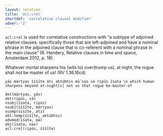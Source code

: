 ```yaml
---
layout: relation
title: 'acl:crel'
shortdef: 'correlative clausal modifier'
udver: '2'
---
```


`acl:crel` is used for correlative constructions with “a subtype of adjoined relative clauses: specifically those that are left-adjoined and have a nominal phrase in the adjoined clause that is co-referent with a nominal phrase in the main clause” (R. Hendery, Relative clauses in time and space, Amsterdam 2012, p. 18).

Whatever mortal sharpens his (wits to) over(trump us), at night, the rogue shall not be master of us! (RV 1.36.16cd)
~~~ sdparse
yás mártyas śíśīte áti aktúbhis mā́ nas sá ripús īśata \n which human sharpens beyond at-night[s] not us that rogue be-master-of

det(mártyas, yás)
det(ripús, sá)
nsubj(īśata, ripús)
nsubj(śíśīte, mártyas)
xcomp(śíśīte, áti)
obl:temp(śíśīte, aktúbhis)
advmod(īśata, mā́)
obj(īśata, nas)
acl:crel(ripús, śíśīte)
~~~
